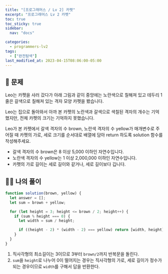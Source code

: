 ```yaml
---
title: "[프로그래머스 / Lv 2] 카펫"
excerpt: "프로그래머스 Lv 2 카펫"
toc: true
toc_sticky: true
sidebar:
  nav: "docs"

categories:
  - programmers-lv2
tags:
  - ["완전탐색"]
last_modified_at: 2023-04-15T08:06:00-05:00
---
```


## 📄 문제

Leo는 카펫을 사러 갔다가 아래 그림과 같이 중앙에는 노란색으로 칠해져 있고 테두리 1줄은 갈색으로 칠해져 있는 격자 모양 카펫을 봤습니다.

Leo는 집으로 돌아와서 아까 본 카펫의 노란색과 갈색으로 색칠된 격자의 개수는 기억했지만, 전체 카펫의 크기는 기억하지 못했습니다.

Leo가 본 카펫에서 갈색 격자의 수 brown, 노란색 격자의 수 yellow가 매개변수로 주어질 때 카펫의 가로, 세로 크기를 순서대로 배열에 담아 return 하도록 solution 함수를 작성해주세요.

- 갈색 격자의 수 brown은 8 이상 5,000 이하인 자연수입니다.
- 노란색 격자의 수 yellow는 1 이상 2,000,000 이하인 자연수입니다.
- 카펫의 가로 길이는 세로 길이와 같거나, 세로 길이보다 깁니다.

## 🙋‍♀️ 나의 풀이

```js
function solution(brown, yellow) {
  let answer = [];
  let sum = brown + yellow;

  for (let height = 3; height <= brown / 2; height++) {
    if (sum % height === 0) {
      let width = sum / height;

      if ((height - 2) * (width - 2) === yellow) return [width, height];
    }
  }
}
```

1. 직사각형의 최소길이는 3이므로 3부터 `brown/2`까지 반복문을 돌린다.
2. `sum`을 `height`로 나누어 0이 떨어지는 경우는 직사각형의 가로, 세로 길이가 정수가 되는 경우이므로 `width`를 구해서 답을 반환한다.
